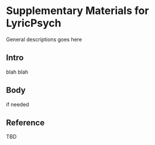 # Supplementary Materials for LyricPsych

General descriptions goes here


## Intro

blah blah


## Body

if needed


## Reference

TBD
